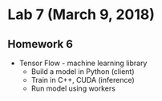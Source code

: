 # Lab 7 (March 9, 2018)
## Homework 6
* Tensor Flow - machine learning library
  * Build a model in Python (client)
  * Train in C++, CUDA (inference)
  * Run model using workers
